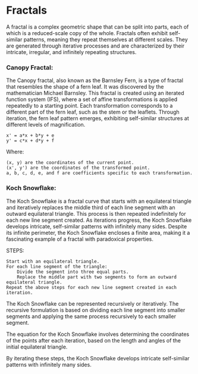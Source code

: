 # Fractals
A fractal is a complex geometric shape that can be split into parts, each of which is a reduced-scale copy of the whole. Fractals often exhibit self-similar patterns, meaning they repeat themselves at different scales. They are generated through iterative processes and are characterized by their intricate, irregular, and infinitely repeating structures.

### Canopy Fractal:
The Canopy fractal, also known as the Barnsley Fern, is a type of fractal that resembles the shape of a fern leaf. It was discovered by the mathematician Michael Barnsley. This fractal is created using an iterated function system (IFS), where a set of affine transformations is applied repeatedly to a starting point. Each transformation corresponds to a different part of the fern leaf, such as the stem or the leaflets. Through iteration, the fern leaf pattern emerges, exhibiting self-similar structures at different levels of magnification.
```
x' = a*x + b*y + e
y' = c*x + d*y + f
```
Where:

    (x, y) are the coordinates of the current point.
    (x', y') are the coordinates of the transformed point.
    a, b, c, d, e, and f are coefficients specific to each transformation.



### Koch Snowflake:
The Koch Snowflake is a fractal curve that starts with an equilateral triangle and iteratively replaces the middle third of each line segment with an outward equilateral triangle. This process is then repeated indefinitely for each new line segment created. As iterations progress, the Koch Snowflake develops intricate, self-similar patterns with infinitely many sides. Despite its infinite perimeter, the Koch Snowflake encloses a finite area, making it a fascinating example of a fractal with paradoxical properties.

STEPS:

    Start with an equilateral triangle.
    For each line segment of the triangle:
        Divide the segment into three equal parts.
        Replace the middle part with two segments to form an outward equilateral triangle.
    Repeat the above steps for each new line segment created in each iteration.

The Koch Snowflake can be represented recursively or iteratively. The recursive formulation is based on dividing each line segment into smaller segments and applying the same process recursively to each smaller segment.

The equation for the Koch Snowflake involves determining the coordinates of the points after each iteration, based on the length and angles of the initial equilateral triangle.

By iterating these steps, the Koch Snowflake develops intricate self-similar patterns with infinitely many sides.

